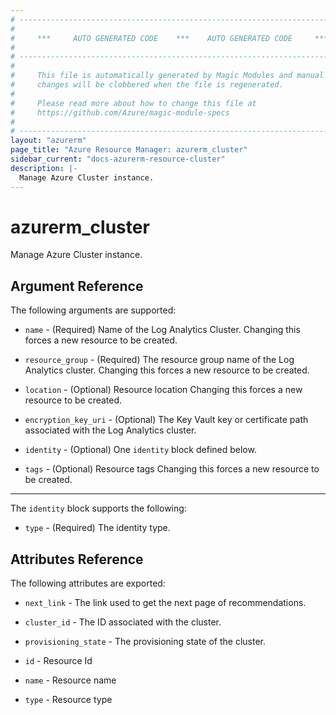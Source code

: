```yaml
---
# ----------------------------------------------------------------------------
#
#     ***     AUTO GENERATED CODE    ***    AUTO GENERATED CODE     ***
#
# ----------------------------------------------------------------------------
#
#     This file is automatically generated by Magic Modules and manual
#     changes will be clobbered when the file is regenerated.
#
#     Please read more about how to change this file at
#     https://github.com/Azure/magic-module-specs
#
# ----------------------------------------------------------------------------
layout: "azurerm"
page_title: "Azure Resource Manager: azurerm_cluster"
sidebar_current: "docs-azurerm-resource-cluster"
description: |-
  Manage Azure Cluster instance.
---
```


# azurerm_cluster

Manage Azure Cluster instance.


## Argument Reference

The following arguments are supported:

* `name` - (Required) Name of the Log Analytics Cluster. Changing this forces a new resource to be created.

* `resource_group` - (Required) The resource group name of the Log Analytics cluster. Changing this forces a new resource to be created.

* `location` - (Optional) Resource location Changing this forces a new resource to be created.

* `encryption_key_uri` - (Optional) The Key Vault key or certificate path associated with the Log Analytics cluster.

* `identity` - (Optional) One `identity` block defined below.

* `tags` - (Optional) Resource tags Changing this forces a new resource to be created.

---

The `identity` block supports the following:

* `type` - (Required) The identity type.

## Attributes Reference

The following attributes are exported:

* `next_link` - The link used to get the next page of recommendations.

* `cluster_id` - The ID associated with the cluster.

* `provisioning_state` - The provisioning state of the cluster.

* `id` - Resource Id

* `name` - Resource name

* `type` - Resource type
